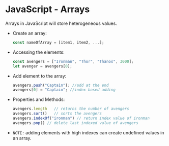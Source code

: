 # JavaScript - Arrays

Arrays in JavaScript will store heterogeneous values.

* Create an array:

    ```javascript
    const nameOfArray = [item1, item2, ...]; 
    ```

* Accessing the elements:

    ```javascript
    const avengers = ["Ironman", "Thor", "Thanos", 3000];
    let avenger = avengers[0]; 
    ```

* Add element to the array:

    ```javascript
    avengers.push("Captain"); //add at the end
    avengers[0] = "Captain"; //index based adding
    ```

* Properties and Methods:

    ```javascript
    avengers.length   // returns the number of avengers
    avengers.sort()   // sorts the avengers
    avengers.indexOf("ironman") // return index value of ironman
    avengers.pop() // delete last indexed value of avengers
    ```

* `NOTE:` adding elements with high indexes can create undefined values in an array.
